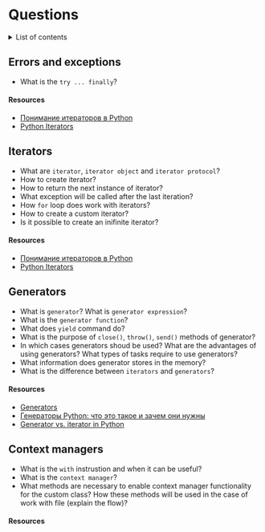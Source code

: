 # Questions

<details>
<summary>List of contents</summary>

<!-- Fix contents -->
- [Errors and exceptions](#exceptions)
  - [Resources](#resources)
- [Iterators](#iterators)
  - [Resources](#resources-1)
- [Generators](#generators)
  - [Resources](#resources-2)

</details>

## Errors and exceptions
- What is the `try ... finally`?

#### Resources
- [Понимание итераторов в Python](https://habr.com/ru/articles/488112/)
- [Python Iterators](https://www.programiz.com/python-programming/iterator)

## Iterators
- What are `iterator`, `iterator object` and `iterator protocol`?
- How to create iterator? 
- How to return the next instance of iterator?
- What exception will be called after the last iteration?
- How `for` loop does work with iterators?
- How to create a custom iterator?
- Is it possible to create an inifinite iterator?

#### Resources
- [Понимание итераторов в Python](https://habr.com/ru/articles/488112/)
- [Python Iterators](https://www.programiz.com/python-programming/iterator)

## Generators
- What is `generator`? What is `generator expression`?
- What is the `generator function`?
- What does `yield` command do?
- What is the purpose of `close()`, `throw()`, `send()` methods of generator?
- In which cases generators shoud be used? What are the advantages of using generators? What types of tasks require to use generators?
- What information does generator stores in the memory?
- What is the difference between `iterators` and `generators`?

#### Resources
- [Generators](https://wiki.python.org/moin/Generators)
- [Генераторы Python: что это такое и зачем они нужны](https://skillbox.ru/media/code/generatory_python_chto_eto_takoe_i_zachem_oni_nuzhny/)
- [Generator vs. iterator in Python](https://www.educative.io/answers/generator-vs-iterator-in-python)

## Context managers
- What is the `with` instrustion and when it can be useful?
- What is the `context manager`?
- What methods are necessary to enable context manager functionality for the custom class? How these methods will be used in the case of work with file (explain the flow)?

#### Resources
<!-- TODO: add resources -->